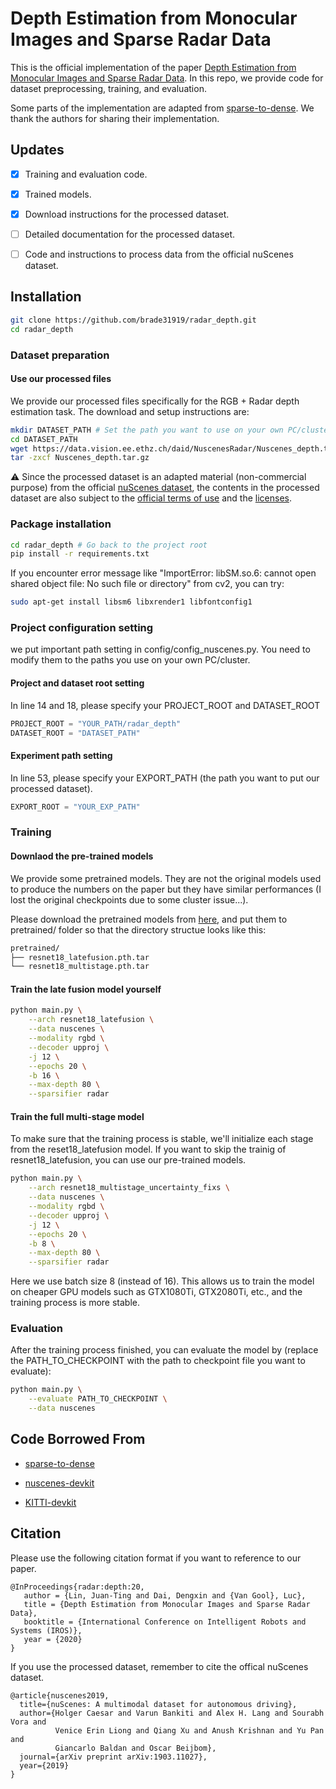 # Depth Estimation from Monocular Images and Sparse Radar Data

This is the official implementation of the paper [Depth Estimation from Monocular Images and Sparse Radar Data](https://arxiv.org/abs/2010.00058). In this repo, we provide code for dataset preprocessing, training, and evaluation.

Some parts of the implementation are adapted from [sparse-to-dense](https://github.com/fangchangma/sparse-to-dense.pytorch). We thank the authors for sharing their implementation.

## Updates

- [x] Training and evaluation code.

- [x] Trained models.

- [x] Download instructions for the processed dataset.

- [ ] Detailed documentation for the processed dataset.

- [ ] Code and instructions to process data from the official nuScenes dataset.

## Installation

```bash
git clone https://github.com/brade31919/radar_depth.git
cd radar_depth
```

### Dataset preparation

#### Use our processed files

We provide our processed files specifically for the RGB + Radar depth estimation task. The download and setup instructions are:

```bash
mkdir DATASET_PATH # Set the path you want to use on your own PC/cluster.
cd DATASET_PATH
wget https://data.vision.ee.ethz.ch/daid/NuscenesRadar/Nuscenes_depth.tar.gz
tar -zxcf Nuscenes_depth.tar.gz
```

⚠️ Since the processed dataset is an adapted material (non-commercial purpose) from the official [nuScenes dataset](https://www.nuscenes.org/), the contents in the processed dataset are also subject to the [official terms of use](https://www.nuscenes.org/terms-of-use) and the [licenses](https://creativecommons.org/licenses/by-nc-sa/4.0/legalcode).

### Package installation

```bash
cd radar_depth # Go back to the project root
pip install -r requirements.txt
```

If you encounter error message like "ImportError: libSM.so.6: cannot open shared object file: No such file or directory" from cv2, you can try:

```bash
sudo apt-get install libsm6 libxrender1 libfontconfig1
```

### Project configuration setting

we put important path setting in config/config_nuscenes.py. You need to modify them to the paths you use on your own PC/cluster.

#### Project and dataset root setting

In line 14 and 18, please specify your PROJECT_ROOT and DATASET_ROOT

```python
PROJECT_ROOT = "YOUR_PATH/radar_depth"
DATASET_ROOT = "DATASET_PATH"
```

#### Experiment path setting

In line 53, please specify your EXPORT_PATH (the path you want to put our processed dataset).

```python
EXPORT_ROOT = "YOUR_EXP_PATH"
```

### Training

#### Downlaod the pre-trained models

We provide some pretrained models. They are not the original models used to produce the numbers on the paper but they have similar performances (I lost the original checkpoints due to some cluster issue...).

Please download the pretrained models from [here](https://drive.google.com/drive/folders/1QDXIZmfEbwzoOjl8KoPZwGyN2JiD7-pg?usp=sharing), and put them to pretrained/ folder so that the directory structue looks like this:

```bash
pretrained/
├── resnet18_latefusion.pth.tar
└── resnet18_multistage.pth.tar
```

#### Train the late fusion model yourself

```bash
python main.py \
    --arch resnet18_latefusion \
    --data nuscenes \
    --modality rgbd \
    --decoder upproj \
    -j 12 \
    --epochs 20 \
    -b 16 \
    --max-depth 80 \
    --sparsifier radar
```

#### Train the full multi-stage model

To make sure that the training process is stable, we'll initialize each stage from the reset18_latefusion model. If you want to skip the trainig of resnet18_latefusion, you can use our pre-trained models.

```bash
python main.py \
    --arch resnet18_multistage_uncertainty_fixs \
    --data nuscenes \
    --modality rgbd \
    --decoder upproj \
    -j 12 \
    --epochs 20 \
    -b 8 \
    --max-depth 80 \
    --sparsifier radar
```

Here we use batch size 8 (instead of 16). This allows us to train the model on cheaper GPU models such as GTX1080Ti, GTX2080Ti, etc., and the training process is more stable.

### Evaluation

After the training process finished, you can evaluate the model by (replace the PATH_TO_CHECKPOINT with the path to checkpoint file you want to evaluate):

```bash
python main.py \
    --evaluate PATH_TO_CHECKPOINT \
    --data nuscenes
```

## Code Borrowed From

 * [sparse-to-dense](https://github.com/fangchangma/sparse-to-dense.pytorch)

 * [nuscenes-devkit](https://github.com/nutonomy/nuscenes-devkit)

 * [KITTI-devkit](https://github.com/joseph-zhong/KITTI-devkit)

## Citation

Please use the following citation format if you want to reference to our paper.

```
@InProceedings{radar:depth:20,
   author = {Lin, Juan-Ting and Dai, Dengxin and {Van Gool}, Luc},
   title = {Depth Estimation from Monocular Images and Sparse Radar Data},
   booktitle = {International Conference on Intelligent Robots and Systems (IROS)},
   year = {2020}
}
```

If you use the processed dataset, remember to cite the offical nuScenes dataset.

```
@article{nuscenes2019,
  title={nuScenes: A multimodal dataset for autonomous driving},
  author={Holger Caesar and Varun Bankiti and Alex H. Lang and Sourabh Vora and 
          Venice Erin Liong and Qiang Xu and Anush Krishnan and Yu Pan and 
          Giancarlo Baldan and Oscar Beijbom},
  journal={arXiv preprint arXiv:1903.11027},
  year={2019}
}
```
